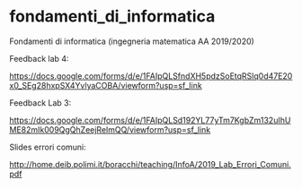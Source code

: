 # fondamenti_di_informatica
Fondamenti di informatica (ingegneria matematica AA 2019/2020)

Feedback lab 4:

https://docs.google.com/forms/d/e/1FAIpQLSfndXH5pdzSoEtqRSlq0d47E20x0_SEg28hxpSX4YvlyaCOBA/viewform?usp=sf_link

Feedback Lab 3:

https://docs.google.com/forms/d/e/1FAIpQLSd192YL77yTm7KgbZm132uIhUME82mIk009QgQhZeejRelmQQ/viewform?usp=sf_link

Slides errori comuni:

http://home.deib.polimi.it/boracchi/teaching/InfoA/2019_Lab_Errori_Comuni.pdf
